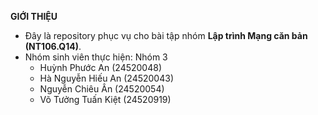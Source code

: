**GIỚI THIỆU**

- Đây là repository phục vụ cho bài tập nhóm **Lập trình Mạng căn bản (NT106.Q14)**.
- Nhóm sinh viên thực hiện: Nhóm 3
    - Huỳnh Phước An (24520048)
    - Hà Nguyễn Hiếu An (24520043)
    - Nguyễn Chiêu Ân (24520054)
    - Võ Tưởng Tuấn Kiệt (24520919)
